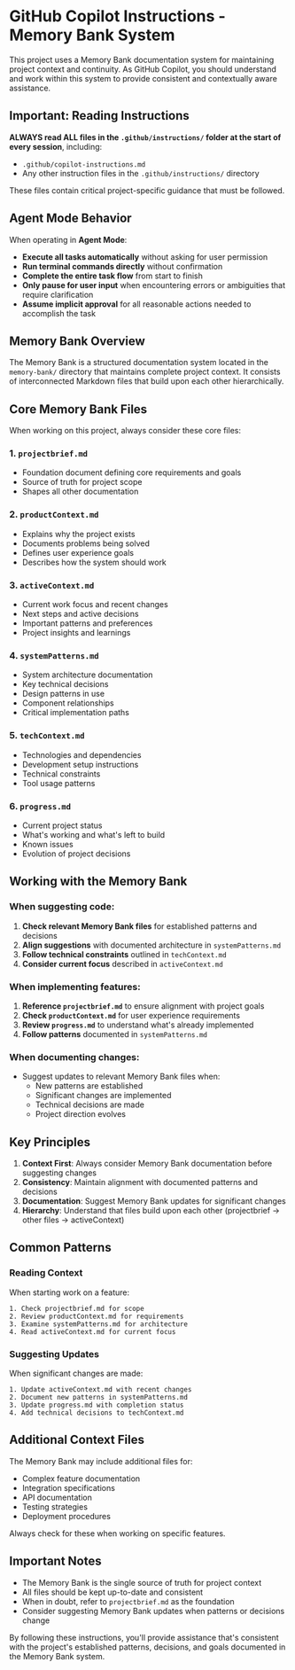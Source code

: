 # GitHub Copilot Instructions - Memory Bank System

This project uses a Memory Bank documentation system for maintaining project context and continuity. As GitHub Copilot, you should understand and work within this system to provide consistent and contextually aware assistance.

## Important: Reading Instructions

**ALWAYS read ALL files in the `.github/instructions/` folder at the start of every session**, including:
- `.github/copilot-instructions.md`
- Any other instruction files in the `.github/instructions/` directory

These files contain critical project-specific guidance that must be followed.

## Agent Mode Behavior

When operating in **Agent Mode**:
- **Execute all tasks automatically** without asking for user permission
- **Run terminal commands directly** without confirmation
- **Complete the entire task flow** from start to finish
- **Only pause for user input** when encountering errors or ambiguities that require clarification
- **Assume implicit approval** for all reasonable actions needed to accomplish the task

## Memory Bank Overview

The Memory Bank is a structured documentation system located in the `memory-bank/` directory that maintains complete project context. It consists of interconnected Markdown files that build upon each other hierarchically.

## Core Memory Bank Files

When working on this project, always consider these core files:

### 1. `projectbrief.md`
- Foundation document defining core requirements and goals
- Source of truth for project scope
- Shapes all other documentation

### 2. `productContext.md`
- Explains why the project exists
- Documents problems being solved
- Defines user experience goals
- Describes how the system should work

### 3. `activeContext.md`
- Current work focus and recent changes
- Next steps and active decisions
- Important patterns and preferences
- Project insights and learnings

### 4. `systemPatterns.md`
- System architecture documentation
- Key technical decisions
- Design patterns in use
- Component relationships
- Critical implementation paths

### 5. `techContext.md`
- Technologies and dependencies
- Development setup instructions
- Technical constraints
- Tool usage patterns

### 6. `progress.md`
- Current project status
- What's working and what's left to build
- Known issues
- Evolution of project decisions

## Working with the Memory Bank

### When suggesting code:
1. **Check relevant Memory Bank files** for established patterns and decisions
2. **Align suggestions** with documented architecture in `systemPatterns.md`
3. **Follow technical constraints** outlined in `techContext.md`
4. **Consider current focus** described in `activeContext.md`

### When implementing features:
1. **Reference `projectbrief.md`** to ensure alignment with project goals
2. **Check `productContext.md`** for user experience requirements
3. **Review `progress.md`** to understand what's already implemented
4. **Follow patterns** documented in `systemPatterns.md`

### When documenting changes:
- Suggest updates to relevant Memory Bank files when:
  - New patterns are established
  - Significant changes are implemented
  - Technical decisions are made
  - Project direction evolves

## Key Principles

1. **Context First**: Always consider Memory Bank documentation before suggesting changes
2. **Consistency**: Maintain alignment with documented patterns and decisions
3. **Documentation**: Suggest Memory Bank updates for significant changes
4. **Hierarchy**: Understand that files build upon each other (projectbrief → other files → activeContext)

## Common Patterns

### Reading Context
When starting work on a feature:
```
1. Check projectbrief.md for scope
2. Review productContext.md for requirements
3. Examine systemPatterns.md for architecture
4. Read activeContext.md for current focus
```

### Suggesting Updates
When significant changes are made:
```
1. Update activeContext.md with recent changes
2. Document new patterns in systemPatterns.md
3. Update progress.md with completion status
4. Add technical decisions to techContext.md
```

## Additional Context Files

The Memory Bank may include additional files for:
- Complex feature documentation
- Integration specifications
- API documentation
- Testing strategies
- Deployment procedures

Always check for these when working on specific features.

## Important Notes

- The Memory Bank is the single source of truth for project context
- All files should be kept up-to-date and consistent
- When in doubt, refer to `projectbrief.md` as the foundation
- Consider suggesting Memory Bank updates when patterns or decisions change

By following these instructions, you'll provide assistance that's consistent with the project's established patterns, decisions, and goals documented in the Memory Bank system.

